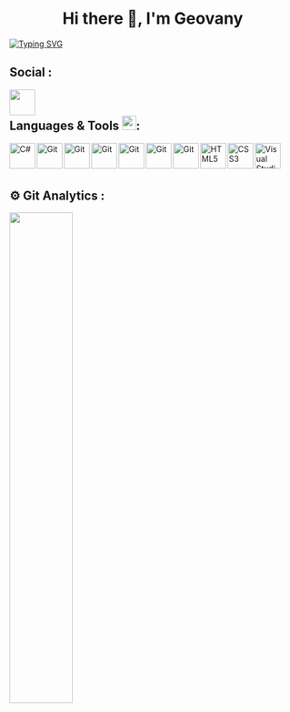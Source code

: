 <h1 align="center">Hi there 👋, I'm Geovany</h1>

[![Typing SVG](https://readme-typing-svg.herokuapp.com?color=6F40F7&center=true&vCenter=true&lines=Welcome+to+my+Github+profile)](https://git.io/typing-svg)


## Social :
<a href="https://www.linkedin.com/in/geovany-cipriano-2952141b2/"><img align="left" src="https://cdn.jsdelivr.net/gh/devicons/devicon/icons/linkedin/linkedin-original.svg" width=45px/></a><br />



## Languages & Tools <img src = "https://media2.giphy.com/media/QssGEmpkyEOhBCb7e1/giphy.gif?cid=ecf05e47a0n3gi1bfqntqmob8g9aid1oyj2wr3ds3mg700bl&rid=giphy.gif" width = 25px>:

<img align="left" alt="C#" width="45px" src="https://cdn.jsdelivr.net/gh/devicons/devicon/icons/csharp/csharp-original.svg" />
<img align="left" alt="Git" width="45px" src="https://cdn.jsdelivr.net/gh/devicons/devicon/icons/dotnetcore/dotnetcore-original.svg" />
<img align="left" alt="Git" width="45px" src="https://cdn.jsdelivr.net/gh/devicons/devicon/icons/xamarin/xamarin-original.svg" />


<img align="left" alt="Git" width="45px" src="https://cdn.jsdelivr.net/gh/devicons/devicon/icons/javascript/javascript-original.svg" />
<img align="left" alt="Git" width="45px" src="https://cdn.jsdelivr.net/gh/devicons/devicon/icons/vuejs/vuejs-original.svg" />
<img align="left" alt="Git" width="45px" src="https://cdn.jsdelivr.net/gh/devicons/devicon/icons/vuetify/vuetify-original.svg" />


<img align="left" alt="Git" width="45px" src="https://cdn.jsdelivr.net/gh/devicons/devicon/icons/git/git-original.svg" />
<img align="left" alt="HTML5" width="45px" src="https://cdn.jsdelivr.net/gh/devicons/devicon/icons/html5/html5-original.svg" />
<img align="left" alt="CSS3" width="45px" src="https://cdn.jsdelivr.net/gh/devicons/devicon/icons/css3/css3-original.svg" />
<img align="left" alt="Visual Studio" width="45px" src="https://cdn.jsdelivr.net/gh/devicons/devicon/icons/visualstudio/visualstudio-plain.svg" />  <br/><br/><br/>

## ⚙️ Git Analytics : 
<img align="left" width="47%" src="https://github-readme-stats.vercel.app/api?username=geeocipriano&show_icons=true&theme=midnight-purple"  />


